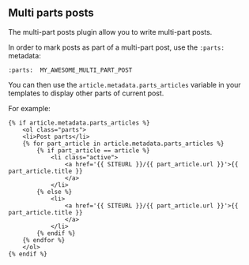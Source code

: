 Multi parts posts
-----------------

The multi-part posts plugin allow you to write multi-part posts.

In order to mark posts as part of a multi-part post, use the `:parts:` metadata:

    :parts:  MY_AWESOME_MULTI_PART_POST

You can then use the `article.metadata.parts_articles` variable in your templates 
to display other parts of current post.

For example:

    {% if article.metadata.parts_articles %}
        <ol class="parts">
        <li>Post parts</li>
        {% for part_article in article.metadata.parts_articles %}
            {% if part_article == article %}
                <li class="active">
                    <a href='{{ SITEURL }}/{{ part_article.url }}'>{{ part_article.title }}
                    </a>
                </li>
            {% else %}
                <li>
                    <a href='{{ SITEURL }}/{{ part_article.url }}'>{{ part_article.title }}
                    </a>
                </li>
            {% endif %}
        {% endfor %}
        </ol>
    {% endif %}
